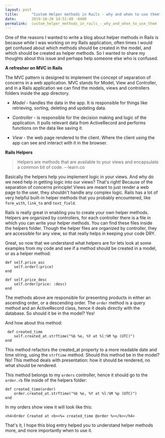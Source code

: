 ```yaml
---
layout: post
title:      "Custom Helper methods in Rails - why and when to use them"
date:       2019-10-20 14:51:48 -0400
permalink:  custom_helper_methods_in_rails_-_why_and_when_to_use_them
---
```


One of the reasons I wanted to write a blog about helper methods in Rails is because while I was working on my Rails application, often times I would get confused about which methods should be created in the model, and which should be created as helper methods. 
So I wanted to share my thoughts about this issue and perhaps help someone else who is confused. 

**A refresher on MVC in Rails**

The MVC pattern is designed to implement the concept of separation of concerns in a web application.
MVC stands for Model, View and Controller, and in a Rails application we can find the models, views and controllers folders inside the app directory. 

* *Model* -  handles the data in the app. It is responsible for things like retrieving, sorting, deleting and updating data.

* *Controller*  - is responsible for the decision making and logic of the application. It pulls relevant data from ActiveRecord and performs functions on the data like saving it. 

* *View* - the web page rendered to the client. Where the client using the app can see and interact with it in the browser.


**Rails Helpers**

> Helpers are methods that are available to your views and encapsulate a common bit of code. --learn.co
 
Basically the helpers help you implement logic in your views. And why do we need help in getting logic into our views? That's right! Because of the separation of concerns principle! Views are meant to just render a web page to the user, they shouldn't handle any complex logic. 
Rails has a lot of very helpful built-in helper methods that you probably encountered, like `form_with`, `link_to` and `text_field`. 

Rails is really great in enabling you to create your own helper methods. Helpers are organized by controllers, for each controller there is a file in which you can write your helper methods. You can find these files inside the helpers folder.  Though the helper files are organized by controller, they are accessible for any view, so that really helps in keeping your code DRY. 

Great, so now that we understand what helpers are for lets look at some examples from my code and see if a method should be created in a model, or as a helper method: 

```
def self.price_asc
	self.order(:price)
end
    
def self.price_desc
	self.order(price: :desc)
end
``` 

The methods above are responsible for presenting products in either an ascending order, or a descending order.  The `order` method is a query method and an ActiveRecord class, hence it deals directly with the database. 
So should it be in the model? Yes!

And how about this method: 

```
 def created_time
	self.created_at.strftime("%b %e, %Y at %l:%M %p (UTC)")
end
```
This method refactors the created_at property to a more readable date and time string, using  the `strftime` method. Should this method be in the model? No! 
This method deals with presentation: how it should be rendered, no what should be rendered. 

This method belongs to my `orders` controller, hence it should go to the `order.rb` file inside of the helpers folder:

```
def created_time(order)
	order.created_at.strftime("%b %e, %Y at %l:%M %p (UTC)")
end
```
In my orders show view it will look like this: 

```
<h4>Order Created at <b><%= created_time @order %></b></h4> 
```

That's it, I hope this blog entry helped you to understand helper methods more, and more importantly when to use it. 


